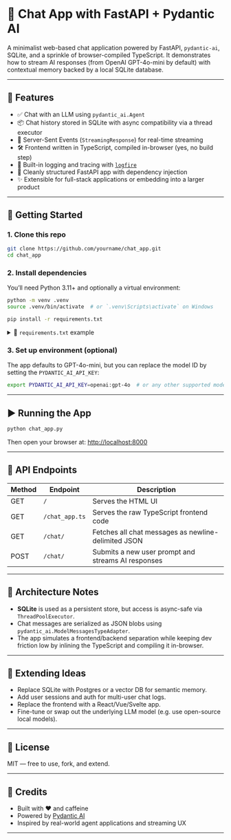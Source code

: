 # 🧠 Chat App with FastAPI + Pydantic AI

A minimalist web-based chat application powered by FastAPI, `pydantic-ai`, SQLite, and a sprinkle of browser-compiled TypeScript. It demonstrates how to stream AI responses (from OpenAI GPT-4o-mini by default) with contextual memory backed by a local SQLite database.

---

## 🚀 Features

- ✅ Chat with an LLM using `pydantic_ai.Agent`
- 📦 Chat history stored in SQLite with async compatibility via a thread executor
- 📡 Server-Sent Events (`StreamingResponse`) for real-time streaming
- 🛠️ Frontend written in TypeScript, compiled in-browser (yes, no build step)
- 🧪 Built-in logging and tracing with [`logfire`](https://logfire.dev)
- 🔐 Cleanly structured FastAPI app with dependency injection
- ✨ Extensible for full-stack applications or embedding into a larger product

---

## 🏁 Getting Started

### 1. Clone this repo

```bash
git clone https://github.com/yourname/chat_app.git
cd chat_app
````

### 2. Install dependencies

You’ll need Python 3.11+ and optionally a virtual environment:

```bash
python -m venv .venv
source .venv/bin/activate  # or `.venv\Scripts\activate` on Windows

pip install -r requirements.txt
```

<details>
<summary>📝 <code>requirements.txt</code> example</summary>

```txt
fastapi
uvicorn
pydantic
pydantic-ai
logfire
typing-extensions
```

</details>

### 3. Set up environment (optional)

The app defaults to GPT-4o-mini, but you can replace the model ID by setting the `PYDANTIC_AI_API_KEY`:

```bash
export PYDANTIC_AI_API_KEY=openai:gpt-4o  # or any other supported model
```

---

## ▶️ Running the App

```bash
python chat_app.py
```

Then open your browser at: [http://localhost:8000](http://localhost:8000)

---

## 💬 API Endpoints

| Method | Endpoint       | Description                                         |
| ------ | -------------- | --------------------------------------------------- |
| GET    | `/`            | Serves the HTML UI                                  |
| GET    | `/chat_app.ts` | Serves the raw TypeScript frontend code             |
| GET    | `/chat/`       | Fetches all chat messages as newline-delimited JSON |
| POST   | `/chat/`       | Submits a new user prompt and streams AI responses  |

---

## 🧠 Architecture Notes

* **SQLite** is used as a persistent store, but access is async-safe via `ThreadPoolExecutor`.
* Chat messages are serialized as JSON blobs using `pydantic_ai.ModelMessagesTypeAdapter`.
* The app simulates a frontend/backend separation while keeping dev friction low by inlining the TypeScript and compiling it in-browser.

---

## 🧩 Extending Ideas

* Replace SQLite with Postgres or a vector DB for semantic memory.
* Add user sessions and auth for multi-user chat logs.
* Replace the frontend with a React/Vue/Svelte app.
* Fine-tune or swap out the underlying LLM model (e.g. use open-source local models).

---

## 🧼 License

MIT — free to use, fork, and extend.

---

## 🤖 Credits

* Built with ❤️ and caffeine
* Powered by [Pydantic AI](https://github.com/pydantic/pydantic-ai)
* Inspired by real-world agent applications and streaming UX

---

```
